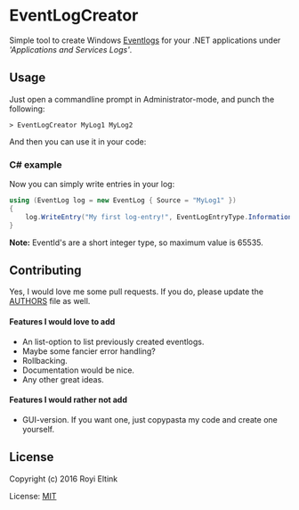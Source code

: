 EventLogCreator
===============

Simple tool to create Windows [Eventlogs](https://en.wikipedia.org/wiki/Event_Viewer) for your .NET applications under *'Applications and Services Logs'*.

## Usage
Just open a commandline prompt in Administrator-mode, and punch the following:

```
> EventLogCreator MyLog1 MyLog2
```

And then you can use it in your code:

### C# example
Now you can simply write entries in your log:

```C#
using (EventLog log = new EventLog { Source = "MyLog1" })
{
    log.WriteEntry("My first log-entry!", EventLogEntryType.Information, 1234);
}
```

**Note:** EventId's are a short integer type, so maximum value is 65535.

## Contributing
Yes, I would love me some pull requests. If you do, please update the [AUTHORS](https://github.com/KapiteinRo/EventLogCreator/blob/master/AUTHORS.md) file as well.

#### Features I would love to add

 * An list-option to list previously created eventlogs.
 * Maybe some fancier error handling?
 * Rollbacking.
 * Documentation would be nice.
 * Any other great ideas.

#### Features I would rather not add

 * GUI-version. If you want one, just copypasta my code and create one yourself.

## License
Copyright (c) 2016 Royi Eltink

License: [MIT](https://github.com/KapiteinRo/EventLogCreator/blob/master/LICENSE)
